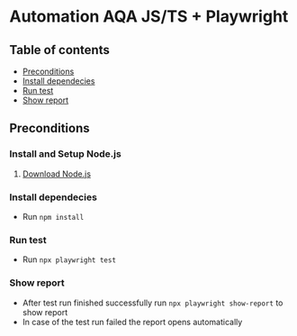 # Automation AQA JS/TS + Playwright

## Table of contents
* [Preconditions](#preconditions)
* [Install dependecies](#install)
* [Run test](#test)
* [Show report](#report)

## Preconditions
### Install and Setup Node.js

1. <a href="https://nodejs.org/uk/download/">Download Node.js</a>

<h3 id="install">Install dependecies</h3>

* Run `npm install`

<h3 id="test">Run test</h3>

* Run `npx playwright test`

<h3 id="report">Show report</h3>

* After test run finished successfully run `npx playwright show-report` to show report
* In case of the test run failed the report opens automatically